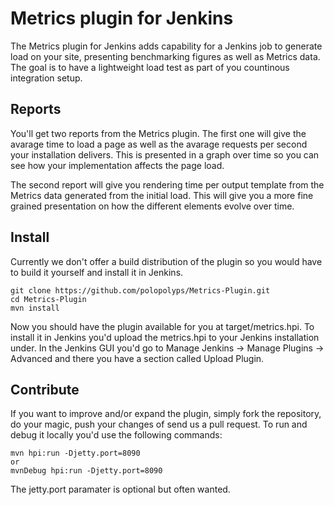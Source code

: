 # Metrics plugin for Jenkins

The Metrics plugin for Jenkins adds capability for a Jenkins job to generate load on your site, presenting benchmarking figures as well as Metrics data.
The goal is to have a lightweight load test as part of you countinous integration setup.

## Reports

You'll get two reports from the Metrics plugin.
The first one will give the avarage time to load a page as well as the avarage requests per second your installation delivers. This is presented in a graph over time so you can see how your implementation affects the page load.

The second report will give you rendering time per output template from the Metrics data generated from the initial load. This will give you a more fine grained presentation on how the different elements evolve over time.

## Install

Currently we don't offer a build distribution of the plugin so you would have to build it yourself and install it in Jenkins.

    git clone https://github.com/polopolyps/Metrics-Plugin.git
    cd Metrics-Plugin
    mvn install

Now you should have the plugin available for you at target/metrics.hpi. To install it in Jenkins you'd upload the metrics.hpi to your Jenkins installation under. In the Jenkins GUI you'd go to Manage Jenkins -> Manage Plugins -> Advanced and there you have a section called Upload Plugin.

## Contribute

If you want to improve and/or expand the plugin, simply fork the repository, do your magic, push your changes of send us a pull request.
To run and debug it locally you'd use the following commands:

    mvn hpi:run -Djetty.port=8090
    or 
    mvnDebug hpi:run -Djetty.port=8090

The jetty.port paramater is optional but often wanted.
